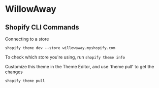 # WillowAway

## Shopify CLI Commands

Connecting to a store
```
shopify theme dev --store willowaway.myshopify.com
```

To check which store you're using, run ```shopify theme info```

Customize this theme in the Theme Editor, and use 'theme pull' to get the changes
```
shopify theme pull
```
